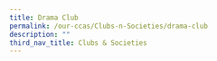 ```yaml
---
title: Drama Club
permalink: /our-ccas/Clubs-n-Societies/drama-club
description: ""
third_nav_title: Clubs & Societies
---
```

